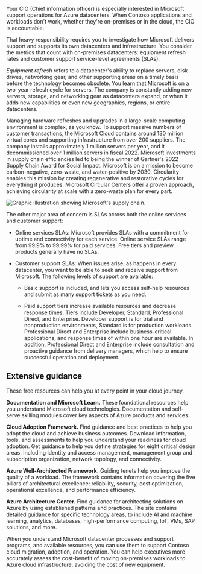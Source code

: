 Your CIO (Chief information officer) is especially interested in Microsoft support operations for Azure datacenters. When Contoso applications and workloads don't work, whether they're on-premises or in the cloud, the CIO is accountable.

That heavy responsibility requires you to investigate how Microsoft delivers support and supports its own datacenters and infrastructure. You consider the metrics that count with on-premises datacenters: equipment refresh rates and customer support service-level agreements (SLAs).

*Equipment refresh* refers to a datacenter's ability to replace servers, disk drives, networking gear, and other supporting areas on a timely basis before the technology becomes obsolete. You learn that Microsoft is on a two-year refresh cycle for servers. The company is constantly adding new servers, storage, and networking gear as datacenters expand, or when it adds new capabilities or even new geographies, regions, or entire datacenters.

Managing hardware refreshes and upgrades in a large-scale computing environment is complex, as you know. To support massive numbers of customer transactions, the Microsoft Cloud contains around 130 million virtual cores and supporting infrastructure from over 200 suppliers. The company installs approximately 1 million servers per year, and it decommissioned over 1 million servers in fiscal 2022. Microsoft investments in supply chain efficiencies led to being the winner of Gartner's 2022 Supply Chain Award for Social Impact. Microsoft is on a mission to become carbon-negative, zero-waste, and water-positive by 2030. Circularity enables this mission by creating regenerative and restorative cycles for everything it produces. Microsoft Circular Centers offer a proven approach, achieving circularity at scale with a zero-waste plan for every part.

![Graphic illustration showing Microsoft's supply chain.](../media/microsoft-supply-chain.png)

The other major area of concern is SLAs across both the online services and customer support:

- Online services SLAs: Microsoft provides SLAs with a commitment for uptime and connectivity for each service. Online service SLAs range from 99.9% to 99.99% for paid services. Free tiers and preview products generally have no SLAs. 

- Customer support SLAs: When issues arise, as happens in every datacenter, you want to be able to seek and receive support from Microsoft. The following levels of support are available:

  - Basic support is included, and lets you access self-help resources and submit as many support tickets as you need. 
  
  - Paid support tiers increase available resources and decrease response times. Tiers include Developer, Standard, Professional Direct, and Enterprise. Developer support is for trial and nonproduction environments, Standard is for production workloads. Professional Direct and Enterprise include business-critical applications, and response times of within one hour are available. In addition, Professional Direct and Enterprise include consultation and proactive guidance from delivery managers, which help to ensure successful operation and deployment.

## Extensive guidance

These free resources can help you at every point in your cloud journey. 

**Documentation and Microsoft Learn.** These foundational resources help you understand Microsoft cloud technologies. Documentation and self-serve skilling modules cover key aspects of Azure products and services.

**Cloud Adoption Framework.** Find guidance and best practices to help you adopt the cloud and achieve business outcomes. Download information, tools, and assessments to help you understand your readiness for cloud adoption. Get guidance to help you define strategies for eight critical design areas. Including identity and access management, management group and subscription organization, network topology, and connectivity.

**Azure Well-Architected Framework.** Guiding tenets help you improve the quality of a workload. The framework contains information covering the five pillars of architectural excellence: reliability, security, cost optimization, operational excellence, and performance efficiency. 

**Azure Architecture Center.** Find guidance for architecting solutions on Azure by using established patterns and practices. The site contains detailed guidance for specific technology areas, to include AI and machine learning, analytics, databases, high-performance computing, IoT, VMs, SAP solutions, and more. 

When you understand Microsoft datacenter processes and support programs, and available resources, you can use them to support Contoso cloud migration, adoption, and operation. You can help executives more accurately assess the cost-benefit of moving on-premises workloads to Azure cloud infrastructure, avoiding the cost of new equipment.
